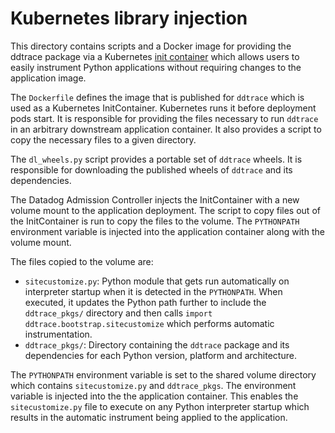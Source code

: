 # Kubernetes library injection

This directory contains scripts and a Docker image for providing the ddtrace
package via a Kubernetes [init
container](https://kubernetes.io/docs/concepts/workloads/pods/init-containers/)
which allows users to easily instrument Python applications without requiring
changes to the application image.

The `Dockerfile` defines the image that is published for `ddtrace` which is used
as a Kubernetes InitContainer. Kubernetes runs it before deployment pods start.
It is responsible for providing the files necessary to run `ddtrace` in an
arbitrary downstream application container. It also provides a script to copy
the necessary files to a given directory.

The `dl_wheels.py` script provides a portable set of `ddtrace` wheels. It is
responsible for downloading the published wheels of `ddtrace` and its
dependencies.

The Datadog Admission Controller injects the InitContainer with a new volume
mount to the application deployment. The script to copy files out of the
InitContainer is run to copy the files to the volume. The `PYTHONPATH`
environment variable is injected into the application container along with the
volume mount.

The files copied to the volume are:

- `sitecustomize.py`: Python module that gets run automatically on interpreter startup when it is detected in the `PYTHONPATH`. When executed, it updates the Python path further to include the `ddtrace_pkgs/` directory and then calls `import ddtrace.bootstrap.sitecustomize` which performs automatic instrumentation.
- `ddtrace_pkgs/`: Directory containing the `ddtrace` package and its dependencies for each Python version, platform and architecture.


The `PYTHONPATH` environment variable is set to the shared volume directory
which contains `sitecustomize.py` and `ddtrace_pkgs`. The environment variable
is injected into the the application container. This enables the
`sitecustomize.py` file to execute on any Python interpreter startup which
results in the automatic instrument being applied to the application.
